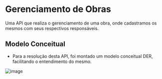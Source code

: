 # Gerenciamento de Obras
Uma API que realiza o gerenciamento de uma obra, onde cadastramos os mesmos com seus respectivos responsáveis.

## Modelo Conceitual
* Para a resolução desta API, foi montado um modelo conceitual DER, facilitando o entendimento do mesmo.

![image](https://github.com/rodrigoandarefilho/GerenciamentoObras/assets/32442551/6c244706-7218-4565-b6e2-35a6ed59f7e3)



